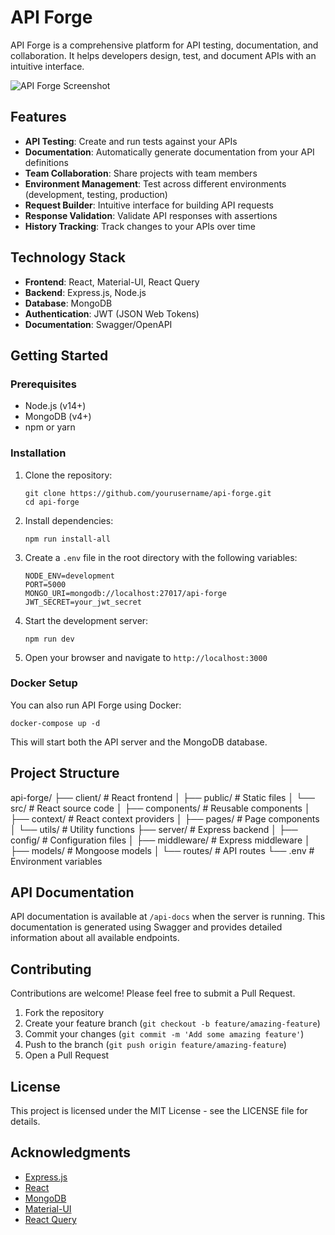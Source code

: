 # API Forge

API Forge is a comprehensive platform for API testing, documentation, and collaboration. It helps developers design, test, and document APIs with an intuitive interface.

![API Forge Screenshot](https://via.placeholder.com/800x450?text=API+Forge+Screenshot)

## Features

- **API Testing**: Create and run tests against your APIs
- **Documentation**: Automatically generate documentation from your API definitions
- **Team Collaboration**: Share projects with team members
- **Environment Management**: Test across different environments (development, testing, production)
- **Request Builder**: Intuitive interface for building API requests
- **Response Validation**: Validate API responses with assertions
- **History Tracking**: Track changes to your APIs over time

## Technology Stack

- **Frontend**: React, Material-UI, React Query
- **Backend**: Express.js, Node.js
- **Database**: MongoDB
- **Authentication**: JWT (JSON Web Tokens)
- **Documentation**: Swagger/OpenAPI

## Getting Started

### Prerequisites

- Node.js (v14+)
- MongoDB (v4+)
- npm or yarn

### Installation

1. Clone the repository:
   ```
   git clone https://github.com/yourusername/api-forge.git
   cd api-forge
   ```

2. Install dependencies:
   ```
   npm run install-all
   ```

3. Create a `.env` file in the root directory with the following variables:
   ```
   NODE_ENV=development
   PORT=5000
   MONGO_URI=mongodb://localhost:27017/api-forge
   JWT_SECRET=your_jwt_secret
   ```

4. Start the development server:
   ```
   npm run dev
   ```

5. Open your browser and navigate to `http://localhost:3000`

### Docker Setup

You can also run API Forge using Docker: 

```
docker-compose up -d
```

This will start both the API server and the MongoDB database.

## Project Structure

api-forge/
├── client/ # React frontend
│ ├── public/ # Static files
│ └── src/ # React source code
│ ├── components/ # Reusable components
│ ├── context/ # React context providers
│ ├── pages/ # Page components
│ └── utils/ # Utility functions
├── server/ # Express backend
│ ├── config/ # Configuration files
│ ├── middleware/ # Express middleware
│ ├── models/ # Mongoose models
│ └── routes/ # API routes
└── .env # Environment variables


## API Documentation

API documentation is available at `/api-docs` when the server is running. This documentation is generated using Swagger and provides detailed information about all available endpoints.

## Contributing

Contributions are welcome! Please feel free to submit a Pull Request.

1. Fork the repository
2. Create your feature branch (`git checkout -b feature/amazing-feature`)
3. Commit your changes (`git commit -m 'Add some amazing feature'`)
4. Push to the branch (`git push origin feature/amazing-feature`)
5. Open a Pull Request

## License

This project is licensed under the MIT License - see the LICENSE file for details.

## Acknowledgments

- [Express.js](https://expressjs.com/)
- [React](https://reactjs.org/)
- [MongoDB](https://www.mongodb.com/)
- [Material-UI](https://mui.com/)
- [React Query](https://react-query.tanstack.com/)